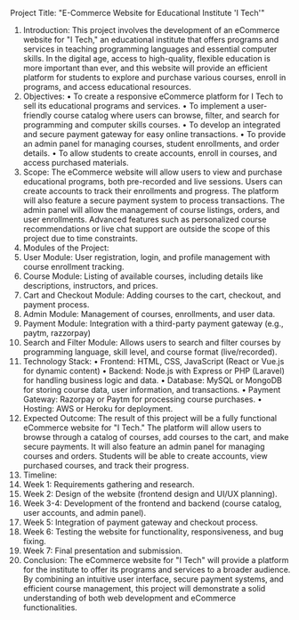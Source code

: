 Project Title:
"E-Commerce Website for Educational Institute 'I Tech'"
1. Introduction:
This project involves the development of an eCommerce website for "I Tech," an educational institute that offers programs and services in teaching programming languages and essential computer skills. In the digital age, access to high-quality, flexible education is more important than ever, and this website will provide an efficient platform for students to explore and purchase various courses, enroll in programs, and access educational resources.
2. Objectives:
•	To create a responsive eCommerce platform for I Tech to sell its educational programs and services.
•	To implement a user-friendly course catalog where users can browse, filter, and search for programming and computer skills courses.
•	To develop an integrated and secure payment gateway for easy online transactions.
•	To provide an admin panel for managing courses, student enrollments, and order details.
•	To allow students to create accounts, enroll in courses, and access purchased materials.
3. Scope:
The eCommerce website will allow users to view and purchase educational programs, both pre-recorded and live sessions. Users can create accounts to track their enrollments and progress. The platform will also feature a secure payment system to process transactions. The admin panel will allow the management of course listings, orders, and user enrollments. Advanced features such as personalized course recommendations or live chat support are outside the scope of this project due to time constraints.
4. Modules of the Project:
1.	User Module: User registration, login, and profile management with course enrollment tracking.
2.	Course Module: Listing of available courses, including details like descriptions, instructors, and prices.
3.	Cart and Checkout Module: Adding courses to the cart, checkout, and payment process.
4.	Admin Module: Management of courses, enrollments, and user data.
5.	Payment Module: Integration with a third-party payment gateway (e.g., paytm, razzorpay)
6.	Search and Filter Module: Allows users to search and filter courses by programming language, skill level, and course format (live/recorded).
5. Technology Stack:
•	Frontend: HTML, CSS, JavaScript (React or Vue.js for dynamic content)
•	Backend: Node.js with Express or PHP (Laravel) for handling business logic and data.
•	Database: MySQL or MongoDB for storing course data, user information, and transactions.
•	Payment Gateway: Razorpay or Paytm for processing course purchases.
•	Hosting: AWS or Heroku for deployment.
6. Expected Outcome:
The result of this project will be a fully functional eCommerce website for "I Tech." The platform will allow users to browse through a catalog of courses, add courses to the cart, and make secure payments. It will also feature an admin panel for managing courses and orders. Students will be able to create accounts, view purchased courses, and track their progress.
7. Timeline:
1.	Week 1: Requirements gathering and research.
2.	Week 2: Design of the website (frontend design and UI/UX planning).
3.	Week 3-4: Development of the frontend and backend (course catalog, user accounts, and admin panel).
4.	Week 5: Integration of payment gateway and checkout process.
5.	Week 6: Testing the website for functionality, responsiveness, and bug fixing.
6.	Week 7: Final presentation and submission.
8. Conclusion:
The eCommerce website for "I Tech" will provide a platform for the institute to offer its programs and services to a broader audience. By combining an intuitive user interface, secure payment systems, and efficient course management, this project will demonstrate a solid understanding of both web development and eCommerce functionalities.

